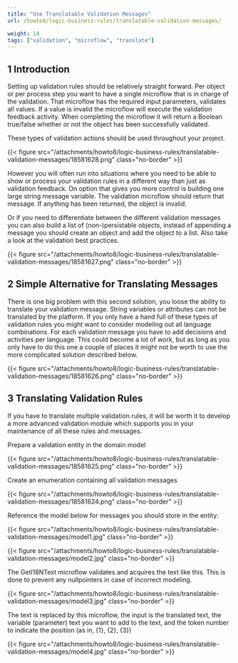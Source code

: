 ```yaml
---
title: "Use Translatable Validation Messages"
url: /howto8/logic-business-rules/translatable-validation-messages/

weight: 14
tags: ["validation", "microflow", "translate"]
---
```


## 1 Introduction

Setting up validation rules should be relatively straight forward. Per object or per process step you want to have a single microflow that is in charge of the validation. That microflow has the required input parameters, validates all values. If a value is invalid the microflow will execute the validation feedback activity. When completing the microflow it will return a Boolean true/false whether or not the object has been successfully validated.

These types of validation actions should be used throughout your project. 

{{< figure src="/attachments/howto8/logic-business-rules/translatable-validation-messages/18581628.png" class="no-border" >}}

However you will often run into situations where you need to be able to show or process your validation rules in a different way than just as validation feedback. On option that gives you more control is building one large string message variable. The validation microflow should return that message. If anything has been returned, the object is invalid.

Or if you need to differentiate between the different validation messages you can also build a list of (non-)persistable objects, instead of appending a message you should create an object and add the object to a list. Also take a look at the validation best practices.

{{< figure src="/attachments/howto8/logic-business-rules/translatable-validation-messages/18581627.png" class="no-border" >}}

## 2 Simple Alternative for Translating Messages

There is one big problem with this second solution, you loose the ability to translate your validation message. String variables or attributes can not be translated by the platform. If you only have a hand full of these types of validation rules you might want to consider modeling out all language combinations. For each validation message you have to add decisions and activities per language. This could become a lot of work, but as long as you only have to do this one a couple of places it might not be worth to use the more complicated solution described below. 

{{< figure src="/attachments/howto8/logic-business-rules/translatable-validation-messages/18581626.png" class="no-border" >}}

## 3 Translating Validation Rules

If you have to translate multiple validation rules, it will be worth it to develop a more advanced validation module which supports you in your maintenance of all these rules and messages.

Prepare a validation entity in the domain model

{{< figure src="/attachments/howto8/logic-business-rules/translatable-validation-messages/18581625.png" class="no-border" >}}

Create an enumeration containing all validation messages

{{< figure src="/attachments/howto8/logic-business-rules/translatable-validation-messages/18581624.png" class="no-border" >}}

Reference the model below for messages you should store in the entity:

{{< figure src="/attachments/howto8/logic-business-rules/translatable-validation-messages/model1.jpg" class="no-border" >}}

{{< figure src="/attachments/howto8/logic-business-rules/translatable-validation-messages/model2.jpg" class="no-border" >}}

The GetI18NText microflow validates and acquires the text like this. This is done to prevent any nullpointers in case of incorrect modeling.

{{< figure src="/attachments/howto8/logic-business-rules/translatable-validation-messages/model3.jpg" class="no-border" >}}

The text is replaced by this microflow, the input is the translated text, the variable (parameter) text you want to add to the text, and the token number to indicate the position (as in, {1}, {2}, {3})

{{< figure src="/attachments/howto8/logic-business-rules/translatable-validation-messages/model4.jpg" class="no-border" >}}
